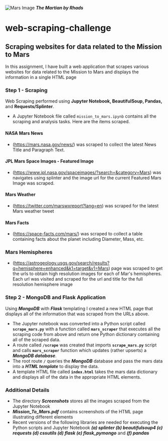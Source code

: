 ![Mars Image](https://d28rv7itqgss13.cloudfront.net/assets/img/blogsix/martian_deviant-1600_large_2x.jpg)
**_The Martian by Rhads_**
# web-scraping-challenge
## Scraping websites for data related to the Mission to Mars
In this assignment, I have built a web application that scrapes various websites for data related to the Mission to Mars and displays the information in a single HTML page
### Step 1 - Scraping
Web Scraping performed using **Jupyter Notebook, BeautifulSoup, Pandas,** and **Requests/Splinter**.
* A Jupyter Notebook file called `mission_to_mars.ipynb` contains all the scraping and analysis tasks. Here are the items scraped.
#### NASA Mars News
* (https://mars.nasa.gov/news/) was scraped to collect the latest News Title and Paragraph Text. 
#### JPL Mars Space Images - Featured Image
* (https://www.jpl.nasa.gov/spaceimages/?search=&category=Mars) was navigates using splinter and the image url for the current Featured Mars Image was scraped.
#### Mars Weather
* (https://twitter.com/marswxreport?lang=en) was scraped for the latest Mars weather tweet
#### Mars Facts
* (https://space-facts.com/mars/) was scraped to collect a table containing facts about the planet including Diameter, Mass, etc.
### Mars Hemispheres
* (https://astrogeology.usgs.gov/search/results?q=hemisphere+enhanced&k1=target&v1=Mars) page was scraped to get the urls to obtain high resolution images for each of Mar's hemispheres. Each url was visited and scraped for the url and title for the full resolution hemisphere image
### Step 2 - MongoDB and Flask Application
Using **_MongoDB_** with **_Flask_** templating I created a new HTML page that displays all of the information that was scraped from the URLs above.
* The Jupyter notebook was converted into a Python script called **`scrape_mars.py`** with a function called **`mars_scraper`** that executes all the scraping code from above and return one Python dictionary containing all of the scraped data.
* A route called **`/scrape`** was created that imports **`scrape_mars.py`** script and calls **`mars_scraper`** function which updates (rather upserts) a **_MongoDB database_**.
* The root route **`/`** queries the **_MongoDB_** database and pass the mars data into a **_HTML template_** to display the data.
* A template HTML file called **`index.html`** takes the mars data dictionary and displays all of the data in the appropriate HTML elements. 
### Additional Details
* The directory **_Screenshots_** stores all the images scraped from the Jupyter Notebook
* **_Mission_To_Mars.pdf_** contains screenshots of the HTML page illustrating different elements
* Recent versions of the following libraries are needed for executing the Python scripts and Jupyter Notebook **_(a) splinter (b) beautifulsoup4 (c) requests (d) cssutils (d) flask (e) flask_pymongo_** and **_(f) pandas_**
